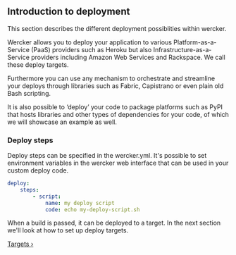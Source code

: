 ## Introduction to deployment

This section describes the different deployment possiblities within wercker.

Wercker allows you to deploy your application to various Platform-as-a-Service
(PaaS) providers such as Heroku but also Infrastructure-as-a-Service
providers including Amazon Web Services and Rackspace. We call these deploy targets.

Furthermore you can use any mechanism to orchestrate and streamline your deploys
through libraries such as Fabric, Capistrano or even plain old Bash scripting.

It is also possible to ‘deploy’ your code to package platforms such as PyPI that
hosts libraries and other types of dependencies for your code, of which we will
showcase an example as well.

### Deploy steps

Deploy steps can be specified in the wercker.yml. It's possible to set environment
variables in the wercker web interface that can be used in your custom deploy code.
```yaml
deploy:
    steps:
        - script:
            name: my deploy script
            code: echo my-deploy-script.sh
```

When a build is passed, it can be deployed to a target. In the next
section we'll look at how to set up deploy targets.

[Targets &rsaquo;](/learn/deploy/targets.html "nav next deploy")
